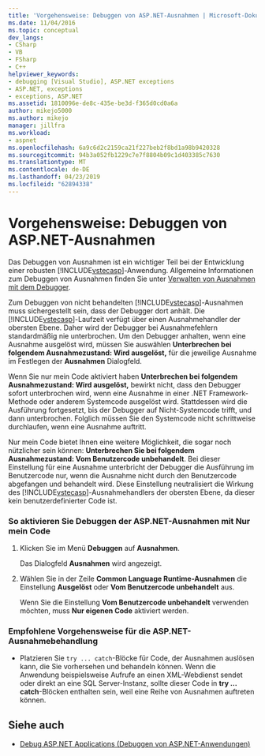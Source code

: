 ```yaml
---
title: 'Vorgehensweise: Debuggen von ASP.NET-Ausnahmen | Microsoft-Dokumentation'
ms.date: 11/04/2016
ms.topic: conceptual
dev_langs:
- CSharp
- VB
- FSharp
- C++
helpviewer_keywords:
- debugging [Visual Studio], ASP.NET exceptions
- ASP.NET, exceptions
- exceptions, ASP.NET
ms.assetid: 1810096e-de8c-435e-be3d-f365d0cd0a6a
author: mikejo5000
ms.author: mikejo
manager: jillfra
ms.workload:
- aspnet
ms.openlocfilehash: 6a9c6d2c2159ca21f227beb2f8bd1a98b9420328
ms.sourcegitcommit: 94b3a052fb1229c7e7f8804b09c1d403385c7630
ms.translationtype: MT
ms.contentlocale: de-DE
ms.lasthandoff: 04/23/2019
ms.locfileid: "62894338"
---
```

# <a name="how-to-debug-aspnet-exceptions"></a>Vorgehensweise: Debuggen von ASP.NET-Ausnahmen
Das Debuggen von Ausnahmen ist ein wichtiger Teil bei der Entwicklung einer robusten [!INCLUDE[vstecasp](../code-quality/includes/vstecasp_md.md)]-Anwendung. Allgemeine Informationen zum Debuggen von Ausnahmen finden Sie unter [Verwalten von Ausnahmen mit dem Debugger](../debugger/managing-exceptions-with-the-debugger.md).

 Zum Debuggen von nicht behandelten [!INCLUDE[vstecasp](../code-quality/includes/vstecasp_md.md)]-Ausnahmen muss sichergestellt sein, dass der Debugger dort anhält. Die [!INCLUDE[vstecasp](../code-quality/includes/vstecasp_md.md)]-Laufzeit verfügt über einen Ausnahmehandler der obersten Ebene. Daher wird der Debugger bei Ausnahmefehlern standardmäßig nie unterbrochen. Um den Debugger anhalten, wenn eine Ausnahme ausgelöst wird, müssen Sie auswählen **Unterbrechen bei folgendem Ausnahmezustand: Wird ausgelöst,** für die jeweilige Ausnahme im Festlegen der **Ausnahmen** Dialogfeld.

 Wenn Sie nur mein Code aktiviert haben **Unterbrechen bei folgendem Ausnahmezustand: Wird ausgelöst,** bewirkt nicht, dass den Debugger sofort unterbrochen wird, wenn eine Ausnahme in einer .NET Framework-Methode oder anderem Systemcode ausgelöst wird. Stattdessen wird die Ausführung fortgesetzt, bis der Debugger auf Nicht-Systemcode trifft, und dann unterbrochen. Folglich müssen Sie den Systemcode nicht schrittweise durchlaufen, wenn eine Ausnahme auftritt.

 Nur mein Code bietet Ihnen eine weitere Möglichkeit, die sogar noch nützlicher sein können: **Unterbrechen Sie bei folgendem Ausnahmezustand: Vom Benutzercode unbehandelt**. Bei dieser Einstellung für eine Ausnahme unterbricht der Debugger die Ausführung im Benutzercode nur, wenn die Ausnahme nicht durch den Benutzercode abgefangen und behandelt wird. Diese Einstellung neutralisiert die Wirkung des [!INCLUDE[vstecasp](../code-quality/includes/vstecasp_md.md)]-Ausnahmehandlers der obersten Ebene, da dieser kein benutzerdefinierter Code ist.

### <a name="to-enable-debugging-of-aspnet-exceptions-with-just-my-code"></a>So aktivieren Sie Debuggen der ASP.NET-Ausnahmen mit Nur mein Code

1. Klicken Sie im Menü **Debuggen** auf **Ausnahmen**.

     Das Dialogfeld **Ausnahmen** wird angezeigt.

2. Wählen Sie in der Zeile **Common Language Runtime-Ausnahmen** die Einstellung **Ausgelöst** oder **Vom Benutzercode unbehandelt** aus.

     Wenn Sie die Einstellung **Vom Benutzercode unbehandelt** verwenden möchten, muss **Nur eigenen Code** aktiviert werden.

### <a name="to-use-best-practices-for-aspnet-exception-handling"></a>Empfohlene Vorgehensweise für die ASP.NET-Ausnahmebehandlung

- Platzieren Sie `try ... catch`-Blöcke für Code, der Ausnahmen auslösen kann, die Sie vorhersehen und behandeln können. Wenn die Anwendung beispielsweise Aufrufe an einen XML-Webdienst sendet oder direkt an eine SQL Server-Instanz, sollte dieser Code in **try … catch**-Blöcken enthalten sein, weil eine Reihe von Ausnahmen auftreten können.

## <a name="see-also"></a>Siehe auch
- [Debug ASP.NET Applications (Debuggen von ASP.NET-Anwendungen)](../debugger/how-to-enable-debugging-for-aspnet-applications.md)